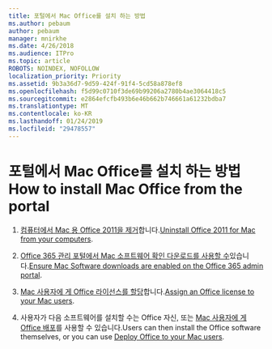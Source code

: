 ```yaml
---
title: 포털에서 Mac Office를 설치 하는 방법
ms.author: pebaum
author: pebaum
manager: mnirkhe
ms.date: 4/26/2018
ms.audience: ITPro
ms.topic: article
ROBOTS: NOINDEX, NOFOLLOW
localization_priority: Priority
ms.assetid: 9b3a36d7-9d59-424f-91f4-5cd58a878ef8
ms.openlocfilehash: f5d99c0710f3de69b99206a2780b4ae3064418c5
ms.sourcegitcommit: e2864efcfb493b6e46b662b746661a61232bdba7
ms.translationtype: MT
ms.contentlocale: ko-KR
ms.lasthandoff: 01/24/2019
ms.locfileid: "29478557"
---
```

# <a name="how-to-install-mac-office-from-the-portal"></a><span data-ttu-id="c5873-102">포털에서 Mac Office를 설치 하는 방법</span><span class="sxs-lookup"><span data-stu-id="c5873-102">How to install Mac Office from the portal</span></span>

1. <span data-ttu-id="c5873-103">[컴퓨터에서 Mac 용 Office 2011을 제거](https://support.office.com/article/4bfcd230-0ea1-4656-bf30-dbfa44d358fa)합니다.</span><span class="sxs-lookup"><span data-stu-id="c5873-103">[Uninstall Office 2011 for Mac from your computers](https://support.office.com/article/4bfcd230-0ea1-4656-bf30-dbfa44d358fa).</span></span>
    
2. <span data-ttu-id="c5873-104">[Office 365 관리 포털에서 Mac 소프트웨어 확인 다운로드를 사용할 수](https://support.office.com/article/c13051e6-f75c-4737-bc0d-7685dcedf360)있습니다.</span><span class="sxs-lookup"><span data-stu-id="c5873-104">[Ensure Mac Software downloads are enabled on the Office 365 admin portal](https://support.office.com/article/c13051e6-f75c-4737-bc0d-7685dcedf360).</span></span>
    
3. <span data-ttu-id="c5873-105">[Mac 사용자에 게 Office 라이선스를 할당](https://support.office.com/article/997596B5-4173-4627-B915-36ABAC6786DC)합니다.</span><span class="sxs-lookup"><span data-stu-id="c5873-105">[Assign an Office license to your Mac users](https://support.office.com/article/997596B5-4173-4627-B915-36ABAC6786DC).</span></span>
    
4. <span data-ttu-id="c5873-106">사용자가 다음 소프트웨어를 설치할 수는 Office 자신, 또는 [Mac 사용자에 게 Office 배포](https://docs.microsoft.com/en-us/DeployOffice/mac/deployment-guide-for-office-for-mac)를 사용할 수 있습니다.</span><span class="sxs-lookup"><span data-stu-id="c5873-106">Users can then install the Office software themselves, or you can use [Deploy Office to your Mac users](https://docs.microsoft.com/en-us/DeployOffice/mac/deployment-guide-for-office-for-mac).</span></span>
    

